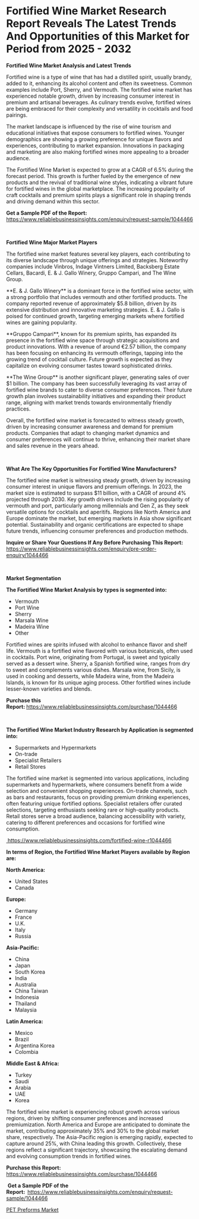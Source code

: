 <p><h1>Fortified Wine Market Research Report Reveals The Latest Trends And Opportunities of this Market for Period from 2025 - 2032</h1></p><p><strong>Fortified Wine Market Analysis and Latest Trends</strong></p>
<p><p>Fortified wine is a type of wine that has had a distilled spirit, usually brandy, added to it, enhancing its alcohol content and often its sweetness. Common examples include Port, Sherry, and Vermouth. The fortified wine market has experienced notable growth, driven by increasing consumer interest in premium and artisanal beverages. As culinary trends evolve, fortified wines are being embraced for their complexity and versatility in cocktails and food pairings.</p><p>The market landscape is influenced by the rise of wine tourism and educational initiatives that expose consumers to fortified wines. Younger demographics are showing a growing preference for unique flavors and experiences, contributing to market expansion. Innovations in packaging and marketing are also making fortified wines more appealing to a broader audience. </p><p>The Fortified Wine Market is expected to grow at a CAGR of 6.5% during the forecast period. This growth is further fueled by the emergence of new products and the revival of traditional wine styles, indicating a vibrant future for fortified wines in the global marketplace. The increasing popularity of craft cocktails and premium spirits plays a significant role in shaping trends and driving demand within this sector.</p></p>
<p><strong>Get a Sample PDF of the Report:&nbsp;</strong> <a href="https://www.reliablebusinessinsights.com/enquiry/request-sample/1044466?utm_campaign=3080&utm_medium=2&utm_source=Github&utm_content=ia&utm_term=07042025&utm_id=fortified-wine">https://www.reliablebusinessinsights.com/enquiry/request-sample/1044466</a></p>
<p>&nbsp;</p>
<p><strong>Fortified Wine Major Market Players</strong></p>
<p><p>The fortified wine market features several key players, each contributing to its diverse landscape through unique offerings and strategies. Noteworthy companies include Vinbros, Indage Vintners Limited, Backsberg Estate Cellars, Bacardi, E. & J. Gallo Winery, Gruppo Campari, and The Wine Group.</p><p>**E. & J. Gallo Winery** is a dominant force in the fortified wine sector, with a strong portfolio that includes vermouth and other fortified products. The company reported revenue of approximately $5.8 billion, driven by its extensive distribution and innovative marketing strategies. E. & J. Gallo is poised for continued growth, targeting emerging markets where fortified wines are gaining popularity.</p><p>**Gruppo Campari**, known for its premium spirits, has expanded its presence in the fortified wine space through strategic acquisitions and product innovations. With a revenue of around €2.57 billion, the company has been focusing on enhancing its vermouth offerings, tapping into the growing trend of cocktail culture. Future growth is expected as they capitalize on evolving consumer tastes toward sophisticated drinks.</p><p>**The Wine Group** is another significant player, generating sales of over $1 billion. The company has been successfully leveraging its vast array of fortified wine brands to cater to diverse consumer preferences. Their future growth plan involves sustainability initiatives and expanding their product range, aligning with market trends towards environmentally friendly practices.</p><p>Overall, the fortified wine market is forecasted to witness steady growth, driven by increasing consumer awareness and demand for premium products. Companies that adapt to changing market dynamics and consumer preferences will continue to thrive, enhancing their market share and sales revenue in the years ahead.</p></p>
<p>&nbsp;</p>
<p><strong>What Are The Key Opportunities For Fortified Wine Manufacturers?</strong></p>
<p><p>The fortified wine market is witnessing steady growth, driven by increasing consumer interest in unique flavors and premium offerings. In 2023, the market size is estimated to surpass $11 billion, with a CAGR of around 4% projected through 2030. Key growth drivers include the rising popularity of vermouth and port, particularly among millennials and Gen Z, as they seek versatile options for cocktails and aperitifs. Regions like North America and Europe dominate the market, but emerging markets in Asia show significant potential. Sustainability and organic certifications are expected to shape future trends, influencing consumer preferences and production methods.</p></p>
<p><strong>Inquire or Share Your Questions If Any Before Purchasing This Report:</strong> <a href="https://www.reliablebusinessinsights.com/enquiry/pre-order-enquiry/1044466?utm_campaign=3080&utm_medium=2&utm_source=Github&utm_content=ia&utm_term=07042025&utm_id=fortified-wine">https://www.reliablebusinessinsights.com/enquiry/pre-order-enquiry/1044466</a></p>
<p>&nbsp;</p>
<p><strong>Market Segmentation</strong></p>
<p><strong>The Fortified Wine Market Analysis by types is segmented into:</strong></p>
<p><ul><li>Vermouth</li><li>Port Wine</li><li>Sherry</li><li>Marsala Wine</li><li>Madeira Wine</li><li>Other</li></ul></p>
<p><p>Fortified wines are spirits infused with alcohol to enhance flavor and shelf life. Vermouth is a fortified wine flavored with various botanicals, often used in cocktails. Port wine, originating from Portugal, is sweet and typically served as a dessert wine. Sherry, a Spanish fortified wine, ranges from dry to sweet and complements various dishes. Marsala wine, from Sicily, is used in cooking and desserts, while Madeira wine, from the Madeira Islands, is known for its unique aging process. Other fortified wines include lesser-known varieties and blends.</p></p>
<p><strong>Purchase this Report:&nbsp;</strong><a href="https://www.reliablebusinessinsights.com/purchase/1044466?utm_campaign=3080&utm_medium=2&utm_source=Github&utm_content=ia&utm_term=07042025&utm_id=fortified-wine">https://www.reliablebusinessinsights.com/purchase/1044466</a></p>
<p>&nbsp;</p>
<p><strong>The Fortified Wine Market Industry Research by Application is segmented into:</strong></p>
<p><ul><li>Supermarkets and Hypermarkets</li><li>On-trade</li><li>Specialist Retailers</li><li>Retail Stores</li></ul></p>
<p><p>The fortified wine market is segmented into various applications, including supermarkets and hypermarkets, where consumers benefit from a wide selection and convenient shopping experiences. On-trade channels, such as bars and restaurants, focus on providing premium drinking experiences, often featuring unique fortified options. Specialist retailers offer curated selections, targeting enthusiasts seeking rare or high-quality products. Retail stores serve a broad audience, balancing accessibility with variety, catering to different preferences and occasions for fortified wine consumption.</p></p>
<p><a href="https://www.reliablebusinessinsights.com/fortified-wine-r1044466?utm_campaign=3080&utm_medium=2&utm_source=Github&utm_content=ia&utm_term=07042025&utm_id=fortified-wine">&nbsp;https://www.reliablebusinessinsights.com/fortified-wine-r1044466</a></p>
<p><strong>In terms of Region, the Fortified Wine Market Players available by Region are:</strong></p>
<p>
    <p> <strong> North America: </strong>
        <ul>
            <li>United States</li>
            <li>Canada</li>
        </ul>
        </p> 
    <p> <strong> Europe: </strong>
        <ul>
            <li>Germany</li>
            <li>France</li>
            <li>U.K.</li>
            <li>Italy</li>
            <li>Russia</li>
        </ul>
        </p> 
    <p> <strong> Asia-Pacific: </strong>
        <ul>
            <li>China</li>
            <li>Japan</li>
            <li>South Korea</li>
            <li>India</li>
            <li>Australia</li>
            <li>China Taiwan</li>
            <li>Indonesia</li>
            <li>Thailand</li>
            <li>Malaysia</li>
        </ul>
        </p> 
    <p> <strong> Latin America: </strong>
        <ul>
            <li>Mexico</li>
            <li>Brazil</li>
            <li>Argentina Korea</li>
            <li>Colombia</li>
        </ul>
        </p> 
    <p> <strong> Middle East & Africa: </strong>
        <ul>
            <li>Turkey</li>
            <li>Saudi</li>
            <li>Arabia</li>
            <li>UAE</li>
            <li>Korea</li>
        </ul>
    </p>
    </p>
<p><p>The fortified wine market is experiencing robust growth across various regions, driven by shifting consumer preferences and increased premiumization. North America and Europe are anticipated to dominate the market, contributing approximately 35% and 30% to the global market share, respectively. The Asia-Pacific region is emerging rapidly, expected to capture around 25%, with China leading this growth. Collectively, these regions reflect a significant trajectory, showcasing the escalating demand and evolving consumption trends in fortified wines.</p></p>
<p><strong>Purchase this Report: </strong><a href="https://www.reliablebusinessinsights.com/purchase/1044466?utm_campaign=3080&utm_medium=2&utm_source=Github&utm_content=ia&utm_term=07042025&utm_id=fortified-wine">https://www.reliablebusinessinsights.com/purchase/1044466</a></p>
<p>&nbsp;<strong>Get a Sample PDF of the Report:&nbsp;&nbsp;</strong><a href="https://www.reliablebusinessinsights.com/enquiry/request-sample/1044466?utm_campaign=3080&utm_medium=2&utm_source=Github&utm_content=ia&utm_term=07042025&utm_id=fortified-wine">https://www.reliablebusinessinsights.com/enquiry/request-sample/1044466</a></p>
<p><strong></strong></p>
<p><p><a href="https://github.com/chkrselia/Market-Research-Report-List-1/blob/main/pet-preforms-market.md?utm_campaign=3080&utm_medium=2&utm_source=Github&utm_content=ia&utm_term=07042025&utm_id=fortified-wine">PET Preforms Market</a></p></p>